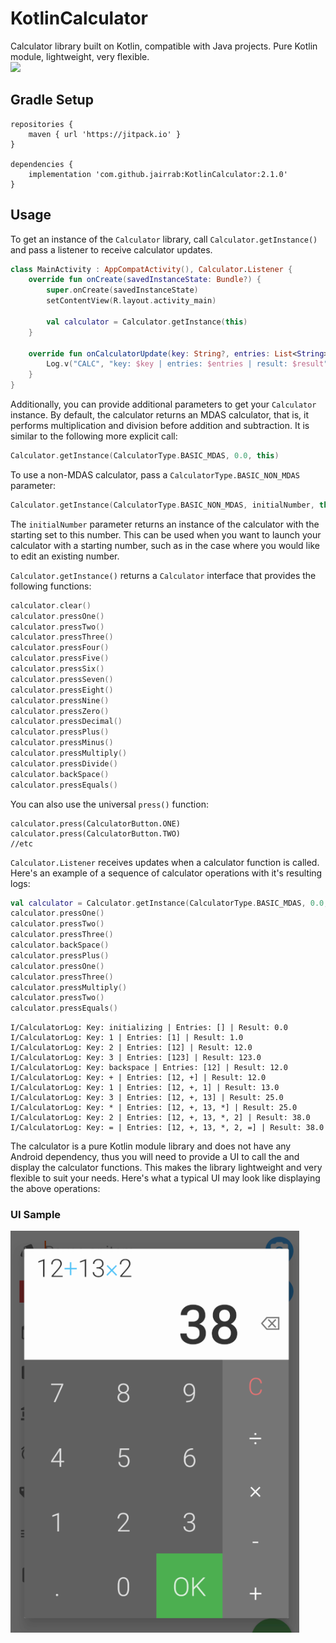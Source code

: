 # KotlinCalculator
Calculator library built on Kotlin, compatible with Java projects. Pure Kotlin module, lightweight, very flexible.  
[![](https://jitpack.io/v/jairrab/KotlinCalculator.svg)](https://jitpack.io/#jairrab/KotlinCalculator)
## Gradle Setup
```
repositories {
    maven { url 'https://jitpack.io' }
}

dependencies {
    implementation 'com.github.jairrab:KotlinCalculator:2.1.0'
}
```
## Usage
To get an instance of the `Calculator` library, call `Calculator.getInstance()` and pass a listener to receive calculator updates.
```kotlin
class MainActivity : AppCompatActivity(), Calculator.Listener {
    override fun onCreate(savedInstanceState: Bundle?) {
        super.onCreate(savedInstanceState)
        setContentView(R.layout.activity_main)

        val calculator = Calculator.getInstance(this)
    }

    override fun onCalculatorUpdate(key: String?, entries: List<String>, result: Double) {
        Log.v("CALC", "key: $key | entries: $entries | result: $result")
    }
}
```
Additionally, you can provide additional parameters to get your `Calculator` instance. By default, the calculator returns an MDAS calculator, that is, it performs multiplication and division before addition and subtraction. It is similar to the following more explicit call:
```kotlin
Calculator.getInstance(CalculatorType.BASIC_MDAS, 0.0, this)
```
To use a non-MDAS calculator, pass a `CalculatorType.BASIC_NON_MDAS` parameter:
```kotlin
Calculator.getInstance(CalculatorType.BASIC_NON_MDAS, initialNumber, this)
```
The `initialNumber` parameter returns an instance of the calculator with the starting set to this number. This can be used when you want to launch your calculator with a starting number, such as in the case where you would like to edit an existing number.

`Calculator.getInstance()` returns a `Calculator` interface that provides the following functions:
```kotlin
calculator.clear()
calculator.pressOne()
calculator.pressTwo()
calculator.pressThree()
calculator.pressFour()
calculator.pressFive()
calculator.pressSix()
calculator.pressSeven()
calculator.pressEight()
calculator.pressNine()
calculator.pressZero()
calculator.pressDecimal()
calculator.pressPlus()
calculator.pressMinus()
calculator.pressMultiply()
calculator.pressDivide()
calculator.backSpace()
calculator.pressEquals()
```
You can also use the universal `press()` function:
```
calculator.press(CalculatorButton.ONE)
calculator.press(CalculatorButton.TWO)
//etc
```
`Calculator.Listener` receives updates when a calculator function is called. Here's an example of a sequence of calculator operations with it's resulting logs:
```kotlin
val calculator = Calculator.getInstance(CalculatorType.BASIC_MDAS, 0.0, this)
calculator.pressOne()
calculator.pressTwo()
calculator.pressThree()
calculator.backSpace()
calculator.pressPlus()
calculator.pressOne()
calculator.pressThree()
calculator.pressMultiply()
calculator.pressTwo()
calculator.pressEquals()
```
```
I/CalculatorLog: Key: initializing | Entries: [] | Result: 0.0
I/CalculatorLog: Key: 1 | Entries: [1] | Result: 1.0
I/CalculatorLog: Key: 2 | Entries: [12] | Result: 12.0
I/CalculatorLog: Key: 3 | Entries: [123] | Result: 123.0
I/CalculatorLog: Key: backspace | Entries: [12] | Result: 12.0
I/CalculatorLog: Key: + | Entries: [12, +] | Result: 12.0
I/CalculatorLog: Key: 1 | Entries: [12, +, 1] | Result: 13.0
I/CalculatorLog: Key: 3 | Entries: [12, +, 13] | Result: 25.0
I/CalculatorLog: Key: * | Entries: [12, +, 13, *] | Result: 25.0
I/CalculatorLog: Key: 2 | Entries: [12, +, 13, *, 2] | Result: 38.0
I/CalculatorLog: Key: = | Entries: [12, +, 13, *, 2, =] | Result: 38.0
```
The calculator is a pure Kotlin module library and does not have any Android dependency, thus you will need to provide a UI to call the and display the calculator functions. This makes the library lightweight and very flexible to suit your needs. Here's what a typical UI may look like displaying the above operations:
### UI Sample
![alt text](calculator_ui_sample.png)
